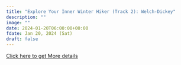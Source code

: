 ```yaml
---
title: "Explore Your Inner Winter Hiker (Track 2): Welch-Dickey" 
description: ""
image: ""
date: 2024-01-20T06:00:00+00:00
fdate: Jan 20, 2024 (Sat)
draft: false
---
```

<a href="https://activities.outdoors.org/search/index.cfm/action/details/id/146863" target="_blank">Click here to get More details</a>

